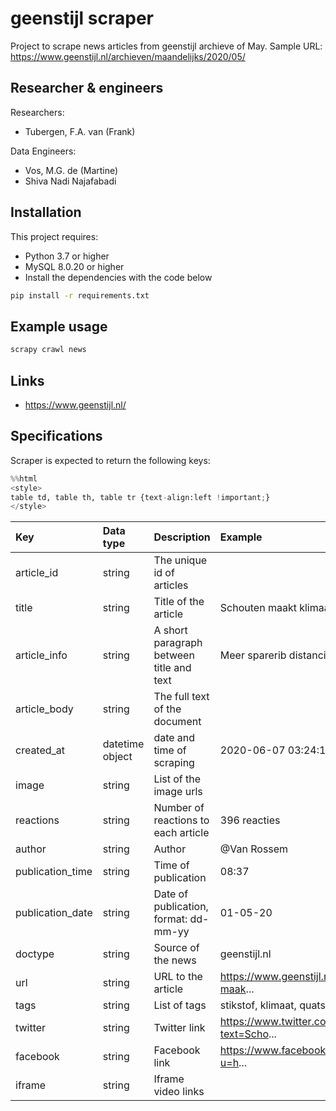 
# geenstijl scraper

Project to scrape news articles from geenstijl archieve of May.
Sample URL: https://www.geenstijl.nl/archieven/maandelijks/2020/05/

## Researcher & engineers

Researchers:

- Tubergen, F.A. van (Frank)

Data Engineers:

- Vos, M.G. de (Martine)
- Shiva Nadi Najafabadi

## Installation

This project requires:
  - Python 3.7 or higher
  - MySQL 8.0.20 or higher
  -  Install the dependencies with the code below

  ```sh
  pip install -r requirements.txt
  ```

## Example usage 

``` sh
scrapy crawl news
```

## Links 

- https://www.geenstijl.nl/

## Specifications
Scraper is expected to return the following keys:




```python
%%html
<style> 
table td, table th, table tr {text-align:left !important;}
</style>
```


<style> 
table td, table th, table tr {text-align:left !important;}
</style>





| Key | Data type|Description |Example|
| --- | --- |--- | --- |
|article_id| string | The unique id of articles ||
|title|string |Title of the article|Schouten maakt klimaatcomplot van corona|
|article_info|string|A short paragraph between title and text|Meer sparerib distancing!|
|article_body|string| The full text of the document|
|created_at|datetime object |date and time of scraping|2020-06-07 03:24:15|
|image|string | List of the image urls|
|reactions|string |Number of reactions to each article|396 reacties|
|author|string |Author|@Van Rossem|
|publication_time|string | Time of publication|08:37	|
|publication_date|string |Date of publication, format: dd-mm-yy|01-05-20|
|doctype	|string | Source of the news| geenstijl.nl|
|url|string |URL to the article|https://www.geenstijl.nl/5153232/schouten-maak...|
|tags|string |List of tags|stikstof, klimaat, quatsch|
|twitter|string |Twitter link|https://www.twitter.com/intent/tweet?text=Scho...|
|facebook|string |Facebook link|https://www.facebook.com/sharer/sharer.php?u=h...|
|iframe|string |Iframe video links |


```python

```
